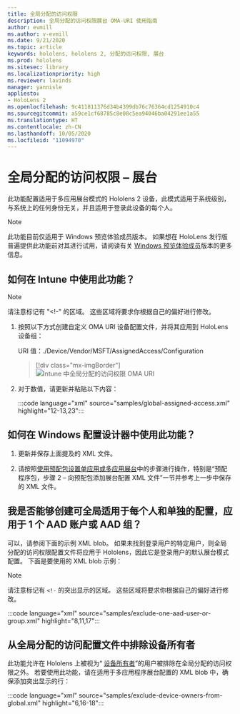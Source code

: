 ```yaml
---
title: 全局分配的访问权限
description: 全局分配的访问权限展台 OMA-URI 使用指南
author: evmill
ms.author: v-evmill
ms.date: 9/21/2020
ms.topic: article
keywords: hololens, hololens 2, 分配的访问权限, 展台
ms.prod: hololens
ms.sitesec: library
ms.localizationpriority: high
ms.reviewer: lavinds
manager: yannisle
appliesto:
- HoloLens 2
ms.openlocfilehash: 9c411811376d34b4399db76c76364cd1254910c4
ms.sourcegitcommit: a59ce1cf68785c8e08c5ea94046ba04291ee1a55
ms.translationtype: HT
ms.contentlocale: zh-CN
ms.lasthandoff: 10/05/2020
ms.locfileid: "11094970"
---
```

# 全局分配的访问权限 – 展台

此功能配置适用于多应用展台模式的 Hololens 2 设备，此模式适用于系统级别，与系统上的任何身份无关，并且适用于登录此设备的每个人。 

> [!NOTE]
> 此功能目前仅适用于 Windows 预览体验成员版本。 如果想在 HoloLens 发行版普遍提供此功能前对其进行试用，请阅读有关 [ Windows 预览体验成员](hololens-insider.md)版本的更多信息。
 
## 如何在 Intune 中使用此功能？ 

> [!NOTE]
> 请注意标记有 "<!-" 的区域。 这些区域将要求你根据自己的偏好进行修改。 

1.  按照以下方式创建自定义 OMA URI 设备配置文件，并将其应用到 HoloLens 设备组： 

    URI 值：./Device/Vendor/MSFT/AssignedAccess/Configuration
   
    > [!div class="mx-imgBorder"]
    > ![Intune 中全局分配的访问权限 OMA URI](images/global-assigned-access-omauri.png)

2.  对于数值，请更新并粘贴以下内容： 

    :::code language="xml" source="samples/global-assigned-access.xml" highlight="12-13,23":::

## 如何在 Windows 配置设计器中使用此功能？ 
 
1.  更新并保存上面提及的 XML 文件。 

2.  请按照[使用预配包设置单应用或多应用展台](https://docs.microsoft.com/hololens/hololens-kiosk#use-a-provisioning-package-to-set-up-a-single-app-or-multi-app-kiosk)中的步骤进行操作，特别是“预配 程序包，步骤 2 – 向预配包添加展台配置 XML 文件”一节并参考上一步中保存的 XML 文件。 

## 我是否能够创建可全局适用于每个人和单独的配置，应用于 1 个 AAD 账户或 AAD 组？ 

可以，请参阅下面的示例 XML blob。 如果未找到登录用户的特定用户，则全局分配的访问权限配置文件将应用于 Hololens，因此它是登录用户的默认展台模式配置。 下面是要使用的 XML blob 示例： 

> [!NOTE]
> 请注意标记有 `<!-` 的突出显示的区域。 这些区域将要求你根据自己的偏好进行修改。 

 :::code language="xml" source="samples/exclude-one-aad-user-or-group.xml" highlight="8,11,17":::

## 从全局分配的访问配置文件中排除设备所有者

此功能允许在 Hololens 上被视为“ [设备所有者](security-adminless-os.md)”的用户被排除在全局分配的访问权限之外。 若要使用此功能，请在适用于多应用程序展台配置的 XML blob 中，确保添加突出显示的行： 

 :::code language="xml" source="samples/exclude-device-owners-from-global.xml" highlight="6,16-18":::
 
